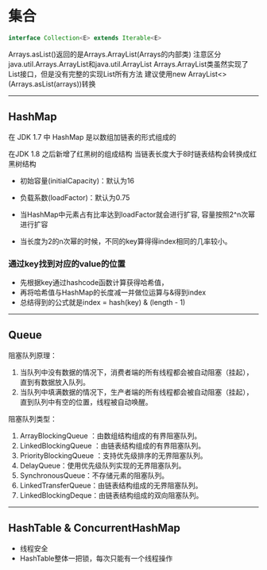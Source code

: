 # 集合

```java
interface Collection<E> extends Iterable<E>
```


Arrays.asList()返回的是Arrays.ArrayList(Arrays的内部类)
注意区分java.util.Arrays.ArrayList和java.util.ArrayList
Arrays.ArrayList类虽然实现了List接口，但是没有完整的实现List所有方法
建议使用new ArrayList<>(Arrays.asList(arrays))转换

---
## HashMap
在 JDK 1.7 中 HashMap 是以数组加链表的形式组成的

在JDK 1.8 之后新增了红黑树的组成结构
当链表长度大于8时链表结构会转换成红黑树结构



- 初始容量(initialCapacity)：默认为16

- 负载系数(loadFactor)：默认为0.75

- 当HashMap中元素占有比率达到loadFactor就会进行扩容, 容量按照2^n次幂进行扩容
- 当长度为2的n次幂的时候，不同的key算得得index相同的几率较小。

### 通过key找到对应的value的位置
- 先根据key通过hashcode函数计算获得哈希值，
- 再将哈希值与HashMap的长度减一并做位运算与&得到index
- 总结得到的公式就是index = hash(key) & (length - 1)





---
## Queue

阻塞队列原理：
1. 当队列中没有数据的情况下，消费者端的所有线程都会被自动阻塞（挂起），直到有数据放入队列。
2. 当队列中填满数据的情况下，生产者端的所有线程都会被自动阻塞（挂起），直到队列中有空的位置，线程被自动唤醒。

阻塞队列类型：
1. ArrayBlockingQueue ：由数组结构组成的有界阻塞队列。
2. LinkedBlockingQueue ：由链表结构组成的有界阻塞队列。
3. PriorityBlockingQueue ：支持优先级排序的无界阻塞队列。
4. DelayQueue：使用优先级队列实现的无界阻塞队列。
5. SynchronousQueue：不存储元素的阻塞队列。
6. LinkedTransferQueue：由链表结构组成的无界阻塞队列。
7. LinkedBlockingDeque：由链表结构组成的双向阻塞队列。


---

## HashTable & ConcurrentHashMap

- 线程安全
- HashTable整体一把锁，每次只能有一个线程操作